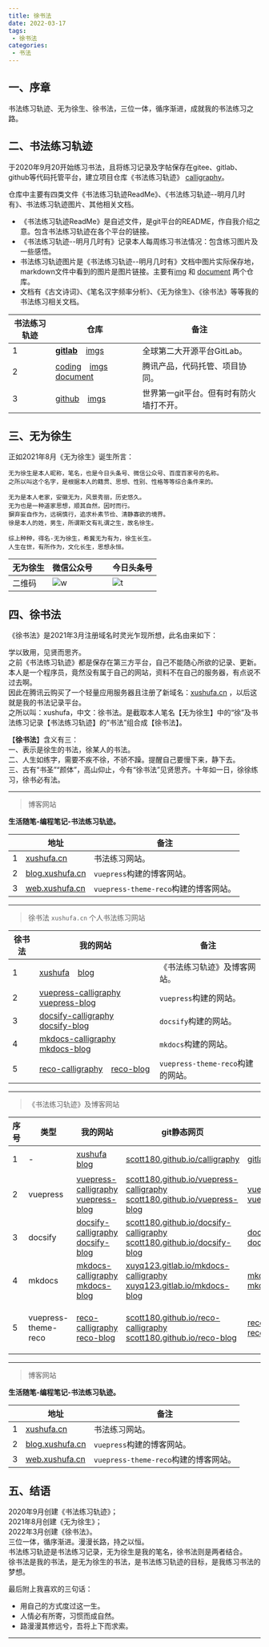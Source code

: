 ```yaml
---
title: 徐书法
date: 2022-03-17
tags:
 - 徐书法
categories:
 - 书法
---
```



## 一、序章

书法练习轨迹、无为徐生、徐书法，三位一体，循序渐进，成就我的书法练习之路。



## 二、书法练习轨迹

于2020年9月20开始练习书法，且将练习记录及字帖保存在gitee、gitlab、github等代码托管平台，建立项目仓库《书法练习轨迹》 [calligraphy]( https://gitlab.com/xuyq123/calligraphy )。

仓库中主要有四类文件《书法练习轨迹ReadMe》、《书法练习轨迹--明月几时有》、书法练习轨迹图片、其他相关文档。 <br/>
* 《书法练习轨迹ReadMe》是自述文件，是git平台的README，作自我介绍之意。包含书法练习轨迹在各个平台的链接。 <br/>
* 《书法练习轨迹--明月几时有》记录本人每周练习书法情况：包含练习图片及一些感悟。 <br/>
* 书法练习轨迹图片是《书法练习轨迹--明月几时有》文档中图片实际保存地，markdown文件中看到的图片是图片链接。主要有[img]( https://xyqin.coding.net/public/my/imgs/git ) 和 [document]( https://gitcode.net/xu180/document ) 两个仓库。 <br/>
* 文档有《古文诗词》、《笔名汉字频率分析》、《无为徐生》、《徐书法》等等我的书法练习相关文档。 <br/>

| 书法练习轨迹 | 仓库                                         			      |  备注             			                 |
| ---  | -------------------------------------------------------------        |  -----------------------------------         |
| 1    | [**gitlab**]( https://gitlab.com/xuyq123/calligraphy ) &ensp; [imgs]( https://gitlab.com/xuyq123/imgs )                 		|  全球第二大开源平台GitLab。                       |
| 2    | [coding]( https://xyqin.coding.net/public/my/calligraphy/git ) &ensp; [imgs]( https://xyqin.coding.net/public/my/imgs/git ) &ensp; [document]( https://xyqin.coding.net/public/my/document/git )	|  腾讯产品，代码托管、项目协同。		   |
| 3    | [github]( https://github.com/scott180/calligraphy ) &ensp; [imgs]( https://github.com/scott180/imgs ) 			  			    |  世界第一git平台。但有时有防火墙打不开。          |



## 三、无为徐生

正如2021年8月《无为徐生》诞生所言：

```
无为徐生是本人昵称，笔名，也是今日头条号、微信公众号、百度百家号的名称。
之所以叫这个名字，是根据本人的籍贯、思想、性别、性格等等综合条件来的。

无为是本人老家，安徽无为，风景秀丽，历史悠久。
无为也是一种道家思想，顺其自然，因时而行。
摒弃妄自作为，远祸慎行，追求朴素节俭、清静寡欲的境界。
徐是本人的姓，男生，所谓斯文有礼谓之生，故名徐生。

综上种种，得名-无为徐生，希冀无为有为，徐生长生。
人生在世，有所作为，文化长生，思想永恒。

```

| 无为徐生   | 微信公众号                                               	 |  &ensp; |  今日头条号        |
| ---------  | ------------------------------------------------------------- |  -      |  ----------        |
|  二维码    | ![w]( https://xyqin.coding.net/p/my/d/imgs/git/raw/master/other/wuweixusheng_weixin.png )    | <br/> | ![t]( https://xyqin.coding.net/p/my/d/imgs/git/raw/master/other/wuweixusheng_toutiao.png )     |



## 四、徐书法

《徐书法》是2021年3月注册域名时灵光乍现所想，此名由来如下：

学以致用，见贤而思齐。 <br/>
之前《书法练习轨迹》都是保存在第三方平台，自己不能随心所欲的记录、更新。 <br/>
本人是一个程序员，竟然没有属于自己的网站，资料不在自己的服务器，有点说不过去啊。 <br/>
因此在腾讯云购买了一个轻量应用服务器且注册了新域名：[xushufa.cn]( https://xushufa.cn ) ，以后这就是我的书法记录平台。 <br/>
之所以叫：xushufa，中文：徐书法。是截取本人笔名【无为徐生】中的“徐”及书法练习记录【书法练习轨迹】的“书法”组合成【徐书法】。 <br/>

【**徐书法**】含义有三： <br/>
一、表示是徐生的书法，徐某人的书法。 <br/>
二、人生如练字，需要不疾不徐，不骄不躁。提醒自己要慢下来，静下去。 <br/>
三、古有“书圣”“颜体”，高山仰止，今有“徐书法”见贤思齐。十年如一日，徐徐练习，徐书必有法。 <br/>

---

> 博客网站

**生活随笔-编程笔记-书法练习轨迹。**

|        | 地址        |  备注          |
| -----  | ----------- |  ------------- |
| 1      | [xushufa.cn]( https://xushufa.cn )            | 书法练习网站。 |
| 2      | [blog.xushufa.cn]( https://blog.xushufa.cn )  | `vuepress`构建的博客网站。 |
| 3      | [web.xushufa.cn]( https://web.xushufa.cn )    | `vuepress-theme-reco`构建的博客网站。|

---

> 徐书法 `xushufa.cn` 个人书法练习网站

| 徐书法 | 我的网站    |  备注          |
| -----  | ----------- |  ------------- |
| 1      | [xushufa]( https://xushufa.cn ) &ensp; [blog]( https://blog.xushufa.cn ) | 《书法练习轨迹》及博客网站。      |
| 2      | [vuepress-calligraphy]( https://vuepress-calligraphy.xushufa.cn ) &ensp; [vuepress-blog]( https://vuepress-blog.xushufa.cn ) | `vuepress`构建的网站。|
| 3      | [docsify-calligraphy]( https://docsify-calligraphy.xushufa.cn ) &ensp; [docsify-blog]( https://docsify-blog.xushufa.cn )     | `docsify`构建的网站。 |
| 4      | [mkdocs-calligraphy]( https://mkdocs-calligraphy.xushufa.cn ) &ensp; [mkdocs-blog]( https://mkdocs-blog.xushufa.cn )         | `mkdocs`构建的网站。  |
| 5      | [reco-calligraphy]( https://reco-calligraphy.xushufa.cn ) &ensp; [reco-blog]( https://reco-blog.xushufa.cn ) | `vuepress-theme-reco`构建的网站。     |

---

> 《书法练习轨迹》及博客网站

| 序号 | 类型       | 我的网站 | git静态网页 | git仓库 | 布署方法 | <div style="width: 170pt">备注</div> |
| ---  | ---------- | -------- | ----------- | ------- | -------- | ------------------------------------ |
| 1    | -          | [xushufa]( https://xushufa.cn ) &ensp; [blog]( https://blog.xushufa.cn )   | [scott180.github.io/calligraphy]( https://scott180.github.io/calligraphy )    | [gitlab.com/xuyq123/calligraphy]( https://gitlab.com/xuyq123/calligraphy )    | nginx代理与缓存 |  部署在服务器，有SSL证书，访问安全快速。 | 
| 2    | vuepress   | [vuepress-calligraphy]( https://vuepress-calligraphy.xushufa.cn ) <br/> [vuepress-blog]( https://vuepress-blog.xushufa.cn ) | [scott180.github.io/vuepress-calligraphy]( https://scott180.github.io/vuepress-calligraphy ) <br/> [scott180.github.io/vuepress-blog]( https://scott180.github.io/vuepress-blog )    | [vuepress-calligraphy]( https://github.com/scott180/vuepress-calligraphy.git ) <br/> [vuepress-blog]( https://github.com/scott180/vuepress-blog.git )   | github绑定域名 `vuepress-blog.xushufa.cn`    | 输入xushufa域名会解析到github静态页面。提交代码即部署。 |
| 3    | docsify    | [docsify-calligraphy]( https://docsify-calligraphy.xushufa.cn ) <br/> [docsify-blog]( https://docsify-blog.xushufa.cn ) | [scott180.github.io/docsify-calligraphy]( https://scott180.github.io/docsify-calligraphy ) <br/> [scott180.github.io/docsify-blog]( https://scott180.github.io/docsify-blog )    | [docsify-calligraphy]( https://github.com/scott180/docsify-calligraphy.git ) <br/> [docsify-blog]( https://github.com/scott180/docsify-blog.git )     | github绑定域名 `docsify-calligraphy.xushufa.cn`    | 同上，偶尔服务连不上。 |
| 4    | mkdocs     | [mkdocs-calligraphy]( https://mkdocs-calligraphy.xushufa.cn ) <br/> [mkdocs-blog]( https://mkdocs-blog.xushufa.cn ) | [xuyq123.gitlab.io/mkdocs-calligraphy]( https://xuyq123.gitlab.io/mkdocs-calligraphy ) <br/> [xuyq123.gitlab.io/mkdocs-blog]( https://xuyq123.gitlab.io/mkdocs-blog )    | [mkdocs-calligraphy]( https://gitlab.com/xuyq123/mkdocs-calligraphy.git ) <br/> [mkdocs-blog]( https://gitlab.com/xuyq123/mkdocs-blog.git )    | gitlab绑定域名 `mkdocs-calligraphy.xushufa.cn`     | 输入xushufa域名会解析到gitlab静态页面。网速较慢。 |
| 5    | vuepress-theme-reco   | [reco-calligraphy]( https://reco-calligraphy.xushufa.cn ) <br/> [reco-blog]( https://reco-blog.xushufa.cn )   | [scott180.github.io/reco-calligraphy]( https://scott180.github.io/reco-calligraphy ) <br/> [scott180.github.io/reco-blog]( https://scott180.github.io/reco-blog )    | [reco-calligraphy]( https://github.com/scott180/reco-calligraphy.git ) <br/> [reco-blog]( https://github.com/scott180/reco-blog.git )    | github绑定域名 `reco-calligraphy.xushufa.cn`    | 每个markdown文件都需要在文件头加上`Front Matter`格式，注明标题、时间、类别、标签等等。 |
 
---

> 博客网站

**生活随笔-编程笔记-书法练习轨迹。**

|        | 地址        |  备注          |
| -----  | ----------- |  ------------- |
| 1      | [xushufa.cn]( https://xushufa.cn )            | 书法练习网站。 |
| 2      | [blog.xushufa.cn]( https://blog.xushufa.cn )  | `vuepress`构建的博客网站。 |
| 3      | [web.xushufa.cn]( https://web.xushufa.cn )    | `vuepress-theme-reco`构建的博客网站。|




## 五、结语

2020年9月创建《书法练习轨迹》； <br/>
2021年8月创建《无为徐生》； <br/>
2022年3月创建《徐书法》。 <br/>
三位一体，循序渐进。漫漫长路，持之以恒。 <br/>
书法练习轨迹是书法练习记录，无为徐生是我的笔名，徐书法则是两者结合。 <br/>
徐书法是我的书法，是无为徐生的书法，是书法练习轨迹的目标，是我练习书法的梦想。 <br/>

最后附上我喜欢的三句话： <br/>
* 用自己的方式度过这一生。 <br/>
* 人情必有所寄，习惯而成自然。 <br/>
* 路漫漫其修远兮，吾将上下而求索。 <br/>

---

